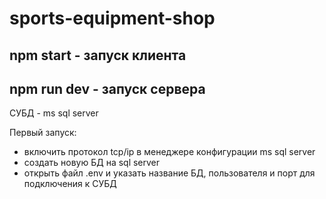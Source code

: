 # sports-equipment-shop

## npm start - запуск клиента

## npm run dev - запуск сервера

СУБД - ms sql server

Первый запуск: 
- включить протокол tcp/ip в менеджере конфигурации ms sql server
- создать новую БД на sql server
- открыть файл .env и указать название БД, пользователя и порт для подключения к СУБД
